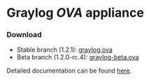 Graylog *OVA* appliance
========================

### Download

  * Stable branch (1.2.1): [graylog.ova](https://packages.graylog2.org/releases/graylog2-omnibus/ova/graylog.ova)
  * Beta branch (1.2.0-rc.4): [graylog-beta.ova](https://packages.graylog2.org/releases/graylog2-omnibus/ova/graylog-beta.ova)

Detailed documentation can be found [here](http://docs.graylog.org/en/latest/pages/installation/virtual_machine_appliances.html).

